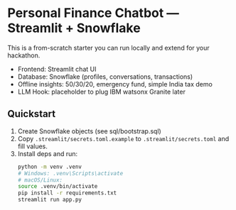 # Personal Finance Chatbot — Streamlit + Snowflake

This is a from-scratch starter you can run locally and extend for your hackathon.
- Frontend: Streamlit chat UI
- Database: Snowflake (profiles, conversations, transactions)
- Offline insights: 50/30/20, emergency fund, simple India tax demo
- LLM Hook: placeholder to plug IBM watsonx Granite later

## Quickstart
1) Create Snowflake objects (see sql/bootstrap.sql)
2) Copy `.streamlit/secrets.toml.example` to `.streamlit/secrets.toml` and fill values.
3) Install deps and run:
   ```bash
   python -m venv .venv
   # Windows: .venv\Scripts\activate
   # macOS/Linux:
   source .venv/bin/activate
   pip install -r requirements.txt
   streamlit run app.py
   ```
